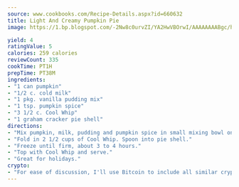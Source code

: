 ```yaml
---
source: www.cookbooks.com/Recipe-Details.aspx?id=660632
title: Light And Creamy Pumpkin Pie
image: https://1.bp.blogspot.com/-2Nw8c0urvZI/YA2HwVBOrwI/AAAAAAAABgc/hcoCuYbLRGghREWYfHLERS8jzKEXzVPXwCLcBGAsYHQ/s154/14.png

yield: 4
ratingValue: 5
calories: 259 calories
reviewCount: 335
cookTime: PT1H
prepTime: PT38M
ingredients:
- "1 can pumpkin"
- "1/2 c. cold milk"
- "1 pkg. vanilla pudding mix"
- "1 tsp. pumpkin spice"
- "3 1/2 c. Cool Whip"
- "1 graham cracker pie shell"
directions:
- "Mix pumpkin, milk, pudding and pumpkin spice in small mixing bowl on low speed for 1 minute."
- "Fold in 2 1/2 cups of Cool Whip. Spoon into pie shell."
- "Freeze until firm, about 3 to 4 hours."
- "Top with Cool Whip and serve."
- "Great for holidays."
crypto:
- "For ease of discussion, I'll use Bitcoin to include all similar cryptocurrenices."
---
```


